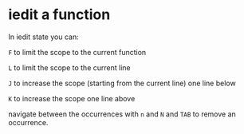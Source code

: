 # iedit a function

In iedit state you can:

`F` to limit the scope to the current function

`L` to limit the scope to the current line

`J` to increase the scope (starting from the current line) one line below

`K` to increase the scope one line above

navigate between the occurrences with `n` and `N` and `TAB` to remove an occurrence.
